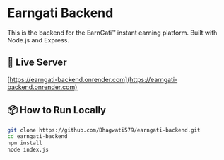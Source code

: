 # Earngati Backend

This is the backend for the EarnGati™ instant earning platform. Built with Node.js and Express.

## 🚀 Live Server
[https://earngati-backend.onrender.com](https://earngati-backend.onrender.com)

## 📦 How to Run Locally

```bash
git clone https://github.com/Bhagwati579/earngati-backend.git
cd earngati-backend
npm install
node index.js
